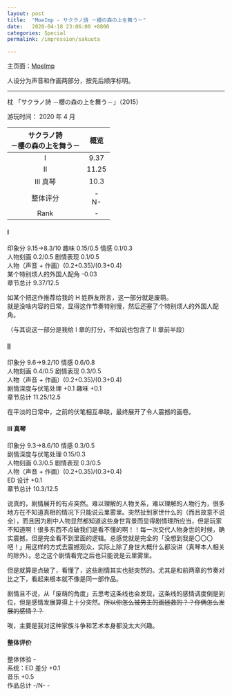 ```yaml
---
layout: post
title:  "MoeImp - サクラノ詩 －櫻の森の上を舞う－"
date:   2020-04-18 23:06:00 +0800
categories: Special
permalink: /impression/sakuuta

---
```


主页面：[MoeImp](http://yoro.xyz/impression)

人设分为声音和作画两部分，按先后顺序标明。

---

枕 「サクラノ詩 －櫻の森の上を舞う－」（2015）

游玩时间： 2020 年 4 月

| サクラノ詩 <br />－櫻の森の上を舞う－ | 概览 |
| :---------------: |:---: |
| I | 9.37 |
| II | 11.25 |
| III 真琴 | 10.3 |
| 整体评分 | -<br />N- |
|Rank| - |

#### I

印象分 9.15→8.3/10 趣味 0.15/0.5 情感 0.1/0.3  
人物刻画 0.2/0.5 剧情表现 0.1/0.5  
人物（声音 + 作画）(0.2+0.35)/(0.3+0.4)  
某个特别烦人的外国人配角 -0.03  
章节总计 9.37/12.5

如某个把这作推荐给我的 H 姓群友所言，这一部分就是废萌。  
就是没啥内容的日常，显得这作节奏特别慢，然后还塞了个特别烦人的外国人配角。

（与其说这一部分是我给 I 章的打分，不如说也包含了 II 章前半段）

#### [II](http://yoro.xyz/kawaiigirls/2020/04/19/sakuuta-2.html)

印象分 9.6→9.2/10 情感 0.6/0.8  
人物刻画 0.4/0.5 剧情表现 0.3/0.5  
人物（声音 + 作画）(0.2+0.35)/(0.3+0.4)  
剧情深度与伏笔处理 +0.1 趣味 +0.1  
章节总计 11.25/12.5

在平淡的日常中，之前的伏笔相互串联，最终展开了令人震撼的画卷。

#### III 真琴

印象分 9.3→8.6/10 情感 0.3/0.5  
剧情深度与伏笔处理 0.15/0.3  
人物刻画 0.3/0.5 剧情表现 0.3/0.5  
人物（声音 + 作画）(0.2+0.35)/(0.3+0.4)  
ED 设计 +0.1  
章节总计 10.3/12.5

说真的，剧情展开的有点突然。难以理解的人物关系，难以理解的人物行为，很多地方在不知道真相的情况下只能说云里雾里。突然扯到家世什么的（而且故意不说全），而且因为剧中人物显然都知道这些身世背景而显得剧情理所应当，但是玩家不知道啊！很多东西不点破我们是看不懂的啊！！每一次交代人物身世的时候，确实震撼，但是完全看不到里面的逻辑。总感觉就是完全的「没想到我是〇〇〇吧！」用这样的方式去震撼观众，实际上除了身世大概什么都没讲（真琴本人相关的除外）。总之这个剧情看完之后也只能说是云里雾里。

但是就算是点破了，看懂了，这些剧情其实也挺突然的。尤其是和前两章的节奏对比之下，看起来根本就不像是同一部作品。

剧情且不说，从「废萌的角度」去思考这条线也会发现，这条线的感情调度倒是到位，但是感情发展算得上十分突然。~~所以你怎么被男主的画拯救的？？你俩怎么发展的感情？？~~

唉，主要是我对这种家族斗争和艺术本身都没太大兴趣。

#### 整体评价

整体体验 -  
系统：ED 差分 +0.1  
音乐 +0.5  
作品总计 -/N- -

